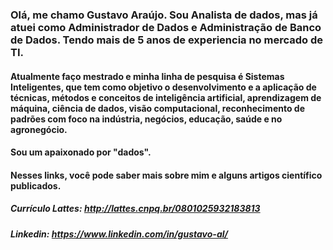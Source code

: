 ### Olá, me chamo Gustavo Araújo. Sou Analista de dados, mas já atuei como Administrador de Dados e Administração de Banco de Dados. Tendo mais de 5 anos de experiencia no mercado de TI.

#### Atualmente faço mestrado e minha linha de pesquisa é Sistemas Inteligentes, que tem como objetivo o desenvolvimento e a aplicação de técnicas, métodos e conceitos de inteligência artificial, aprendizagem de máquina, ciência de dados, visão computacional, reconhecimento de padrões com foco na indústria, negócios, educação, saúde e no agronegócio.

#### Sou um apaixonado por "dados".

#### Nesses links, você pode saber mais sobre mim e alguns artigos científico publicados.

##### Currículo Lattes: http://lattes.cnpq.br/0801025932183813
##### Linkedin: https://www.linkedin.com/in/gustavo-al/
